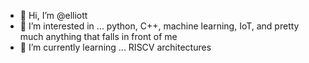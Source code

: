 - 👋 Hi, I’m @elliott
- 👀 I’m interested in ... python, C++, machine learning, IoT, and pretty much anything that falls in front of me
- 🌱 I’m currently learning ... RISCV architectures

<!---
erito27/erito27 is a ✨ special ✨ repository because its `README.md` (this file) appears on your GitHub profile.
You can click the Preview link to take a look at your changes.
--->
